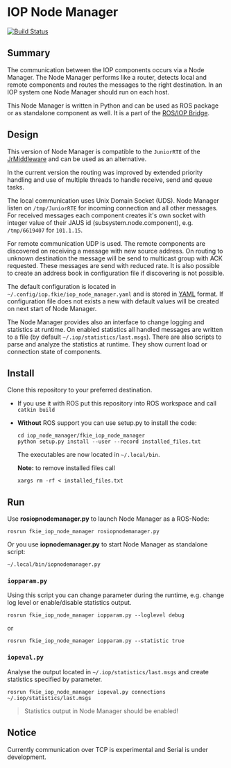 # IOP Node Manager

[![Build Status](https://travis-ci.org/fkie/iop_node_manager.svg?branch=master)](https://travis-ci.org/fkie/iop_node_manager)

## Summary

The communication between the IOP components occurs via a Node Manager. The Node Manager performs like a router, detects local and remote components and routes the messages to the right destination. In an IOP system one Node Manager should run on each host.

This Node Manager is written in Python and can be used as ROS package or as standalone component as well. It is a part of the [ROS/IOP Bridge][ros_iop_bridge].

## Design

This version of Node Manager is compatible to the `JuniorRTE` of the [JrMiddleware](jrmiddleware) and can be used as an alternative.

In the current version the routing was improved by extended priority handling and use of multiple threads to handle receive, send and queue tasks.

The local communication uses Unix Domain Socket (UDS). Node Manager listen on `/tmp/JuniorRTE` for incoming connection and all other messages. For received messages each component creates it's own socket with integer value of their JAUS id (subsystem.node.component), e.g. `/tmp/6619407` for `101.1.15`.

For remote communication UDP is used. The remote components are discovered on receiving a message with new source address. On routing to unknown destination the message will be send to multicast group with ACK requested. These messages are send with reduced rate. It is also possible to create an address book in configuration file if discovering is not possible.

The default configuration is located in `~/.config/iop.fkie/iop_node_manager.yaml` and is stored in [YAML](yaml) format. If configuration file does not exists a new with default values will be created on next start of Node Manager.

The Node Manager provides also an interface to change logging and statistics at runtime. On enabled statistics all handled messages are written to a file (by default `~/.iop/statistics/last.msgs`). There are also scripts to parse and analyze the statistics at runtime. They show current load or connection state of components.

## Install

Clone this repository to your preferred destination.

- If you use it with ROS put this repository into ROS workspace and call  
`catkin build`

- **Without** ROS support you can use setup.py to install the code:

  ```console
  cd iop_node_manager/fkie_iop_node_manager
  python setup.py install --user --record installed_files.txt
  ```

  The executables are now located in `~/.local/bin`.

  **Note:** to remove installed files call

  ```console
  xargs rm -rf < installed_files.txt
  ```

## Run

Use **rosiopnodemanager.py** to launch Node Manager as a ROS-Node:

```console
rosrun fkie_iop_node_manager rosiopnodemanager.py
```

Or you use **iopnodemanager.py** to start Node Manager as standalone script:

```console
~/.local/bin/iopnodemanager.py
```

### `iopparam.py`

Using this script you can change parameter during the runtime, e.g. change log level or enable/disable statistics output.

```console
rosrun fkie_iop_node_manager iopparam.py --loglevel debug
```

or

```console
rosrun fkie_iop_node_manager iopparam.py --statistic true
```

### `iopeval.py`

Analyse the output located in `~/.iop/statistics/last.msgs` and create statistics specified by parameter.

```console
rosrun fkie_iop_node_manager iopeval.py connections ~/.iop/statistics/last.msgs
```

> Statistics output in Node Manager should be enabled!  

## Notice

Currently communication over TCP is experimental and Serial is under development.

[jrmiddleware]: https://github.com/jaustoolset/jrmiddleware
[yaml]: https://yaml.org
[ros_iop_bridge]: https://github.com/fkie/iop_core
